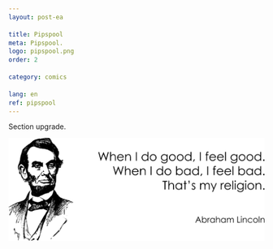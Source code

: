 ```yaml
---
layout: post-ea

title: Pipspool
meta: Pipspool.
logo: pipspool.png
order: 2

category: comics

lang: en
ref: pipspool
---
```


Section upgrade.

<a data-fancybox="gallery" href="/img/programming/Lincoln.png"><img src="/img/programming/Lincoln.png" alt=""></a>
